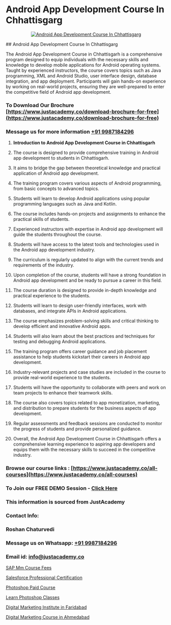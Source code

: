 # Android App Development Course In Chhattisgarg

<p align="center">
  <a href="https://justacademy.co/course-detail/android-app-development">
    <img src="https://justacademy.co/storage2/course_image/1676635923_course_image.webp" alt="Android App Development Course In Chhattisgarg">
  </a>
</p>
## Android App Development Course In Chhattisgarg

The Android App Development Course in Chhattisgarh is a comprehensive program designed to equip individuals with the necessary skills and knowledge to develop mobile applications for Android operating systems. Taught by experienced instructors, the course covers topics such as Java programming, XML and Android Studio, user interface design, database integration, and app deployment. Participants will gain hands-on experience by working on real-world projects, ensuring they are well-prepared to enter the competitive field of Android app development.
### To Download Our Brochure [https://www.justacademy.co/download-brochure-for-free](https://www.justacademy.co/download-brochure-for-free)
### Message us for more information [+91 9987184296](https://api.whatsapp.com/send?phone=919987184296)
1) **Introduction to Android App Development Course in Chhattisgarh**
  
2) The course is designed to provide comprehensive training in Android app development to students in Chhattisgarh.
  
3) It aims to bridge the gap between theoretical knowledge and practical application of Android app development.
  
4) The training program covers various aspects of Android programming, from basic concepts to advanced topics.
  
5) Students will learn to develop Android applications using popular programming languages such as Java and Kotlin.
  
6) The course includes hands-on projects and assignments to enhance the practical skills of students.
  
7) Experienced instructors with expertise in Android app development will guide the students throughout the course.
  
8) Students will have access to the latest tools and technologies used in the Android app development industry.
  
9) The curriculum is regularly updated to align with the current trends and requirements of the industry.
  
10) Upon completion of the course, students will have a strong foundation in Android app development and be ready to pursue a career in this field.
  
11) The course duration is designed to provide in-depth knowledge and practical experience to the students.
  
12) Students will learn to design user-friendly interfaces, work with databases, and integrate APIs in Android applications.
  
13) The course emphasizes problem-solving skills and critical thinking to develop efficient and innovative Android apps.
  
14) Students will also learn about the best practices and techniques for testing and debugging Android applications.
  
15) The training program offers career guidance and job placement assistance to help students kickstart their careers in Android app development.
  
16) Industry-relevant projects and case studies are included in the course to provide real-world experience to the students.
  
17) Students will have the opportunity to collaborate with peers and work on team projects to enhance their teamwork skills.
  
18) The course also covers topics related to app monetization, marketing, and distribution to prepare students for the business aspects of app development.
  
19) Regular assessments and feedback sessions are conducted to monitor the progress of students and provide personalized guidance.
  
20) Overall, the Android App Development Course in Chhattisgarh offers a comprehensive learning experience to aspiring app developers and equips them with the necessary skills to succeed in the competitive industry.

### Browse our course links : [https://www.justacademy.co/all-courses](https://www.justacademy.co/all-courses) 
### To Join our FREE DEMO Session - [Click Here](https://www.justacademy.co/register-for-course-demo)


### This information is sourced from JustAcademy
### Contact Info:
### Roshan Chaturvedi
### Message us on Whatsapp: [+91 9987184296](https://api.whatsapp.com/send?phone=919987184296)
### Email id: [info@justacademy.co](mailto:info@justacademy.co)
                
[SAP Mm Course Fees](https://www.linkedin.com/pulse/sap-mm-course-fees-justacademy-beangaluru-v1nbf/)

[Salesforce Professional Certification](https://www.linkedin.com/pulse/salesforce-professional-certification-justacademy-mumbai-mwiic?trackingId=15w3Pb%2FnO1%2BnMxrKEpNONw%3D%3D&lipi=urn%3Ali%3Apage%3Ad_flagship3_showcase_admin%3BJUoY9p%2BbQrqxVPWmOWmq6Q%3D%3D)

[Photoshop Paid Course](https://medium.com/@namusn/photoshop-paid-course-f4a61fb1143c)

[Learn Photoshop Classes](https://medium.com/@shivamja27/learn-photoshop-classes-a882cf1f3fb4)

[Digital Marketing Institute in Faridabad](https://justacademyin.github.io/justacademy/digital-marketing-institute-in-faridabad)

[Digital Marketing Course in Ahmedabad](https://justacademyin.github.io/justacademy/digital-marketing-course-in-ahmedabad)

